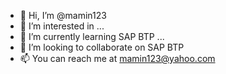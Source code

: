- 👋 Hi, I’m @mamin123
- 👀 I’m interested in ...
- 🌱 I’m currently learning SAP BTP ...
- 💞️ I’m looking to collaborate on SAP BTP
- 📫 You can reach me at mamin123@yahoo.com

<!---
mamin123/mamin123 is a ✨ special ✨ repository because its `README.md` (this file) appears on your GitHub profile.
You can click the Preview link to take a look at your changes.
--->
